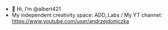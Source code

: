 - 👋 Hi, I’m @albert421
- My independent creativity space: ADD_Labs /
My YT channel: https://www.youtube.com/user/andrzejdoniczka



<!---
albert421/albert421 is a ✨ special ✨ repository because its `README.md` (this file) appears on your GitHub profile.
You can click the Preview link to take a look at your changes.
--->
